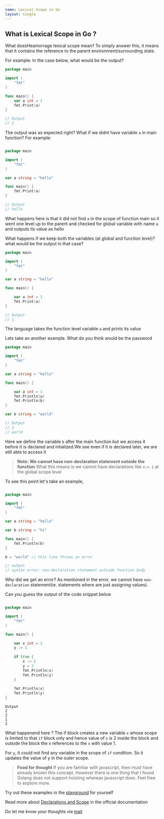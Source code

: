 ```yaml
---
name: Lexical Scope in Go
layout: single
---
```


## What is Lexical Scope in Go ? 

<!--Explain the conecpt similar to javascript -->

What doesHeamorrage lexical scope mean? To simply answer this, it means that it contains the reference to the parent environment/surrounding state.

For example: In the case below, what would be the output?

```go
package main

import (
	"fmt"
)

func main() {
 	var a int = 1
	fmt.Print(a)
}

// Output
// 1
```

The output was as expected right?
What if we didnt have variable `a` in main function?
For example:

```go

package main

import (
	"fmt"
)

var a string = "hello"

func main() {
	fmt.Print(a)
}

// Output
// hello

```

What happens here is that it did not find `a` in the scope of function main so it went one level up to the parent and checked for global variable with name `a` and outputs its value as hello

What happens if we keep both the variables (at global and function level)? what would be the output in that case?

```go
package main

import (
	"fmt"
)

var a string = "hello"

func main() {

	var a int = 1
	fmt.Print(a)
}

// Output
// 1
```

The language takes the function level variable `a` and prints its value


Lets take an another example. What do you think would be the password

```go
package main

import (
	"fmt"
)

var a string = "hello"

func main() {

	var a int = 1
	fmt.Println(a)
	fmt.Println(b)
}

var b string = "world"

// Output
// 1
// world
```
Here we define the variable `b` after the main function but we access it before it is declared and intialized.We see even if it is declared later, we are still able to access it


> **Note: We cannot have non-declaration statement outside the function** What this means is we cannot have declarations like `x:= 1` at the global scope level

To see this point let's take an example,
```go

package main

import (
	"fmt"
)

var a string = "hello"

var b string = "hi"

func main() {
	fmt.Println(b)
}

b = "world" // this line throws an error

// output
// syntax error: non-declaration statement outside function body
```

Why did we get an error? As mentioned in the error, we cannot have `non-declaration` statement(ie. statements where are just assigning values). 

Can you guess the output of the code snippet below

```go

package main

import (
	"fmt"
)

func main() {

	var x int = 1
	y := 1	
	
	if true {
		x := 2
		y = 2
		fmt.Println(x)
		fmt.Println(y)
	}
	
	fmt.Println(x)
	fmt.Println(y)
}

```

```
Output
2
2
1
2
```

What happenend here ? The if block creates a new variable `x` whose scope is limited to that `if` block only and hence value of `x` is 2 inside the block and outside the block the x references to the `x` with value 1. 

For `y`, it could not find any variable in the scope of `if` condition. So it updates the value of y in the outer scope. 

> **Food for thought** If you are familiar with javascript, then must have already known this concept. However there is one thing that I found Golang does not support hoisting whereas javascript does. Feel free to explore more. 

Try out these examples in the [playground](https://play.golang.org/) for yourself

Read more about [Declarations and Scope](https://golang.org/ref/spec#Declarations_and_scope) in the official documentation

Do let me know your thoughts via [mail](mailto:saraiyatwisha@gmail.com)
